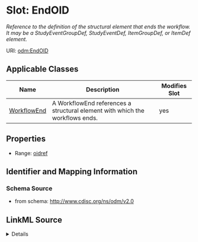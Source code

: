 # Slot: EndOID


_Reference to the definition of the structural element that ends the workflow. It may be a StudyEventGroupDef, StudyEventDef, ItemGroupDef, or ItemDef element._



URI: [odm:EndOID](http://www.cdisc.org/ns/odm/v2.0/EndOID)



<!-- no inheritance hierarchy -->




## Applicable Classes

| Name | Description | Modifies Slot |
| --- | --- | --- |
[WorkflowEnd](WorkflowEnd.md) | A WorkflowEnd references a structural element with which the workflows ends. |  yes  |







## Properties

* Range: [oidref](oidref.md)





## Identifier and Mapping Information







### Schema Source


* from schema: http://www.cdisc.org/ns/odm/v2.0




## LinkML Source

<details>
```yaml
name: EndOID
description: Reference to the definition of the structural element that ends the workflow.
  It may be a StudyEventGroupDef, StudyEventDef, ItemGroupDef, or ItemDef element.
from_schema: http://www.cdisc.org/ns/odm/v2.0
rank: 1000
alias: EndOID
domain_of:
- WorkflowEnd
range: oidref

```
</details>